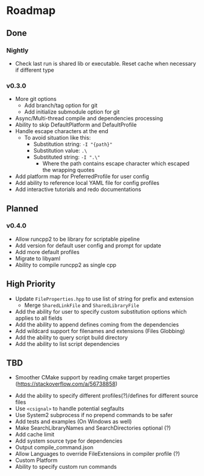 # Roadmap


## Done

### Nightly
- Check last run is shared lib or executable. Reset cache when necessary if different type

### v0.3.0
- More git options
    - Add branch/tag option for git
    - Add initialize submodule option for git
- Async/Multi-thread compile and dependencies processing
- Ability to skip DefaultPlatform and DefaultProfile
- Handle escape characters at the end
    - To avoid situation like this:
        - Substitution string: `-I "{path}"`
        - Substitution value: `.\`
        - Substituted string: `-I ".\"`
            - Where the path contains escape character which escaped the wrapping quotes
- Add platform map for PreferredProfile for user config
- Add ability to reference local YAML file for config profiles
- Add interactive tutorials and redo documentations

## Planned

### v0.4.0

- Allow runcpp2 to be library for scriptable pipeline
- Add version for default user config and prompt for update
- Add more default profiles
- Migrate to libyaml
- Ability to compile runcpp2 as single cpp

## High Priority

- Update `FileProperties.hpp` to use list of string for prefix and extension
    - Merge `SharedLinkFile` and `SharedLibraryFile`
- Add the ability for user to specify custom substitution options which applies to all fields
- Add the ability to append defines coming from the dependencies
- Add wildcard support for filenames and extensions (Files Globbing)
- Add the ability to query script build directory
- Add the ability to list script dependencies

## TBD

- Smoother CMake support by reading cmake target properties (https://stackoverflow.com/a/56738858)
<!--
if(NOT CMAKE_PROPERTY_LIST)
    execute_process(COMMAND cmake --help-property-list OUTPUT_VARIABLE CMAKE_PROPERTY_LIST)
    
    # Convert command output into a CMake list
    string(REGEX REPLACE ";" "\\\\;" CMAKE_PROPERTY_LIST "${CMAKE_PROPERTY_LIST}")
    string(REGEX REPLACE "\n" ";" CMAKE_PROPERTY_LIST "${CMAKE_PROPERTY_LIST}")
    list(REMOVE_DUPLICATES CMAKE_PROPERTY_LIST)
endif()
    
function(print_properties)
    message("CMAKE_PROPERTY_LIST = ${CMAKE_PROPERTY_LIST}")
endfunction()
    
function(print_target_properties target)
    if(NOT TARGET ${target})
      message(STATUS "There is no target named '${target}'")
      return()
    endif()

    foreach(property ${CMAKE_PROPERTY_LIST})
        string(REPLACE "<CONFIG>" "${CMAKE_BUILD_TYPE}" property ${property})

        # Fix https://stackoverflow.com/questions/32197663/how-can-i-remove-the-the-location-property-may-not-be-read-from-target-error-i
        if(property STREQUAL "LOCATION" OR property MATCHES "^LOCATION_" OR property MATCHES "_LOCATION$")
            continue()
        endif()

        get_property(was_set TARGET ${target} PROPERTY ${property} SET)
        if(was_set)
            get_target_property(value ${target} ${property})
            message("${target} ${property} = ${value}")
        endif()
    endforeach()
endfunction()

print_target_properties(matplot)
-->
- Add the ability to specify different profiles(?)/defines for different source files
- Use `<csignal>` to handle potential segfaults
- Use System2 subprocess if no prepend commands to be safer
- Add tests and examples (On Windows as well)
- Make SearchLibraryNames and SearchDirectories optional (?)
- Add cache limit
- Add system source type for dependencies
- Output compile_command.json
- Allow Languages to override FileExtensions in compiler profile (?)
- Custom Platform
- Ability to specify custom run commands

